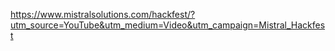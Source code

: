 
https://www.mistralsolutions.com/hackfest/?utm_source=YouTube&utm_medium=Video&utm_campaign=Mistral_Hackfest
